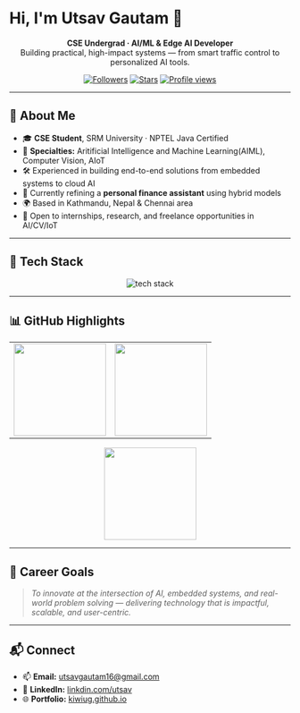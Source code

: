 # Hi, I'm **Utsav Gautam** 👋

<div align="center">

**CSE Undergrad · AI/ML & Edge AI Developer**  
Building practical, high-impact systems — from smart traffic control to personalized AI tools.

[![Followers](https://img.shields.io/github/followers/KiwiUG?style=social)](https://github.com/KiwiUG?tab=followers) 
[![Stars](https://img.shields.io/github/stars/KiwiUG?affiliations=OWNER%2CCOLLABORATOR&style=social)](https://github.com/KiwiUG?tab=repositories&type=source) 
[![Profile views](https://komarev.com/ghpvc/?username=KiwiUG&color=blueviolet)](https://github.com/KiwiUG) 

</div>

---

## 🚀 About Me
- 🎓 **CSE Student**, SRM University · NPTEL Java Certified
- 🧠 **Specialties:** Aritificial Intelligence and Machine Learning(AIML), Computer Vision, AIoT
- 🛠 Experienced in building end-to-end solutions from embedded systems to cloud AI
- 🌱 Currently refining a **personal finance assistant** using hybrid models
- 🌍 Based in Kathmandu, Nepal & Chennai area
- 💼 Open to internships, research, and freelance opportunities in AI/CV/IoT

---

## 🧩 Tech Stack
<div align="center">
<img src="https://skillicons.dev/icons?i=python,cpp,java,js,nodejs,flask,swift,flutter,dart,sqlite,mysql,git,linux,arduino,opencv,pytorch,sklearn,docker,firebase&perline=10" alt="tech stack" />
</div>

---


## 📊 GitHub Highlights
<div align="center">

<table>
<tr>
<td>
<img src="https://github-readme-stats.vercel.app/api?username=KiwiUG&show_icons=true&theme=radical&hide_border=true&count_private=true" height="165px"/>
</td>
<td>
<img src="https://github-readme-stats.vercel.app/api/top-langs/?username=KiwiUG&layout=compact&langs_count=8&theme=radical&hide_border=true" height="165px"/>
</td>
</tr>
</table>

<img src="https://streak-stats.demolab.com?user=KiwiUG&theme=radical&hide_border=true" height="165px"/>

</div>

---

## 🌟 Career Goals
> *To innovate at the intersection of AI, embedded systems, and real-world problem solving — delivering technology that is impactful, scalable, and user-centric.*

---

## 📬 Connect
- 📫 **Email:** utsavgautam16@gmail.com
- 💼 **LinkedIn:** [linkdin.com/utsav](https://www.linkedin.com/in/utsav-gautam-474939277/)
- 🌐 **Portfolio:** [kiwiug.github.io](https://kiwiug.github.io)
